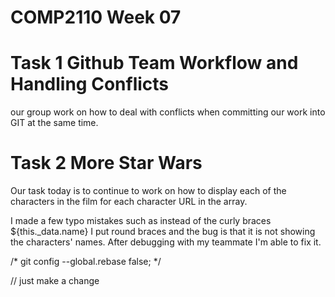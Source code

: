 # COMP2110 Week 07

# Task 1 Github Team Workflow and Handling Conflicts
our group work on how to deal with conflicts when committing our work into GIT at the same time.

# Task 2 More Star Wars
Our task today is to continue to work on how to display each of the characters in the film for each character URL in the array.

I made a few typo mistakes such as instead of the curly braces ${this._data.name}
I put round braces and the bug is that it is not showing the characters' names. After debugging with my teammate I'm able to fix it.



/* git config --global.rebase false; */


// just make a change
